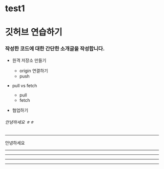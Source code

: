 # test1
# 깃허브 연습하기

### 작성한 코드에 대한 간단한 소개글을  작성합니다.
- 원격 저장소 만들기
  - origin 연결하기
  - push

- pull vs fetch
  - pull
  - fetch
- 협업하기
###### 안녕하세요 ㅎㅎ


--- 

안녕하세요

---------

- - -

***

* * * 

